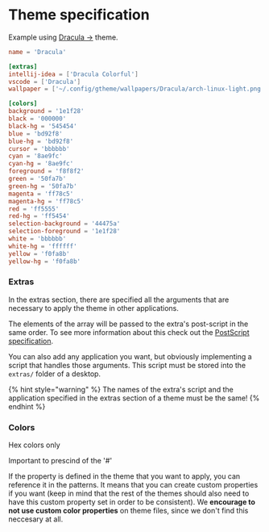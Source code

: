 # Theme specification

Example using [Dracula ->](https://github.com/daavidrgz/gtheme-themes/blob/main/themes/Dracula.toml) theme.

```toml
name = 'Dracula'

[extras]
intellij-idea = ['Dracula Colorful']
vscode = ['Dracula']
wallpaper = ['~/.config/gtheme/wallpapers/Dracula/arch-linux-light.png']

[colors]
background = '1e1f28'
black = '000000'
black-hg = '545454'
blue = 'bd92f8'
blue-hg = 'bd92f8'
cursor = 'bbbbbb'
cyan = '8ae9fc'
cyan-hg = '8ae9fc'
foreground = 'f8f8f2'
green = '50fa7b'
green-hg = '50fa7b'
magenta = 'ff78c5'
magenta-hg = 'ff78c5'
red = 'ff5555'
red-hg = 'ff5454'
selection-background = '44475a'
selection-foreground = '1e1f28'
white = 'bbbbbb'
white-hg = 'ffffff'
yellow = 'f0fa8b'
yellow-hg = 'f0fa8b'
```

### Extras

In the extras section, there are specified all the arguments that are necessary to apply the theme in other applications.

The elements of the array will be passed to the extra's post-script in the same order. To see more information about this check out the [PostScript specification](file-specifications/postscript-specification.md).

You can also add any application you want, but obviously implementing a script that handles those arguments. This script must be stored into the `extras/` folder of a desktop.

{% hint style="warning" %}
The names of the extra's script and the application specified in the extras section of a theme must be the same!
{% endhint %}

### Colors

Hex colors only

Important to prescind of the '#'

If the property is defined in the theme that you want to apply, you can reference it in the patterns. It means that you can create custom properties if you want (keep in mind that the rest of the themes should also need to have this custom property set in order to be consistent). We **encourage to not use custom color properties** on theme files, since we don't find this neccesary at all.
